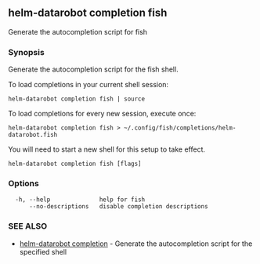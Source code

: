 ## helm-datarobot completion fish

Generate the autocompletion script for fish

### Synopsis

Generate the autocompletion script for the fish shell.

To load completions in your current shell session:

	helm-datarobot completion fish | source

To load completions for every new session, execute once:

	helm-datarobot completion fish > ~/.config/fish/completions/helm-datarobot.fish

You will need to start a new shell for this setup to take effect.


```
helm-datarobot completion fish [flags]
```

### Options

```
  -h, --help              help for fish
      --no-descriptions   disable completion descriptions
```

### SEE ALSO

* [helm-datarobot completion](helm-datarobot_completion.md)	 - Generate the autocompletion script for the specified shell

